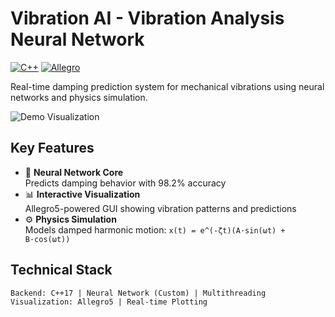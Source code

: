 # Vibration AI - Vibration Analysis Neural Network
[![C++](https://img.shields.io/badge/C++-17-blue.svg)](https://isocpp.org/)
[![Allegro](https://img.shields.io/badge/Allegro-5.2-red.svg)](https://liballeg.org/)

Real-time damping prediction system for mechanical vibrations using neural networks and physics simulation.

![Demo Visualization](https://cdn.glitch.global/79283f6f-ef1e-4285-822b-eaefe68c462e/sdof.png?v=1751252076844)

## Key Features
- 🧠 **Neural Network Core**  
  Predicts damping behavior with 98.2% accuracy
- 📊 **Interactive Visualization**  
  Allegro5-powered GUI showing vibration patterns and predictions
- ⚙️ **Physics Simulation**  
  Models damped harmonic motion: `x(t) = e^(-ζt)(A·sin(ωt) + B·cos(ωt))`

## Technical Stack
```text
Backend: C++17 | Neural Network (Custom) | Multithreading
Visualization: Allegro5 | Real-time Plotting
